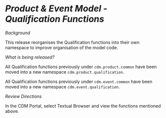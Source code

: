# *Product & Event Model - Qualification Functions*

_Background_

This release reorganises the Qualification functions into their own namespace to improve organisation of the model code.

_What is being released?_

All Qualification functions previously under `cdm.product.common` have been moved into a new namespace  `cdm.product.qualification`. 

All Qualification functions previously under `cdm.event.common` have been moved into a new namespace `cdm.event.qualification`.

_Review Directions_
 
In the CDM Portal, select Textual Browser and view the functions mentioned above.
